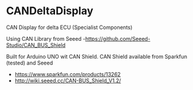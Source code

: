 CANDeltaDisplay
==================

CAN Display for delta ECU (Specialist Components)

Using CAN Library from Seeed
-https://github.com/Seeed-Studio/CAN_BUS_Shield

Built for Arduino UNO wit CAN Shield.
CAN Shield available from Sparkfun (tested) and Seeed
- https://www.sparkfun.com/products/13262
- http://wiki.seeed.cc/CAN-BUS_Shield_V1.2/
